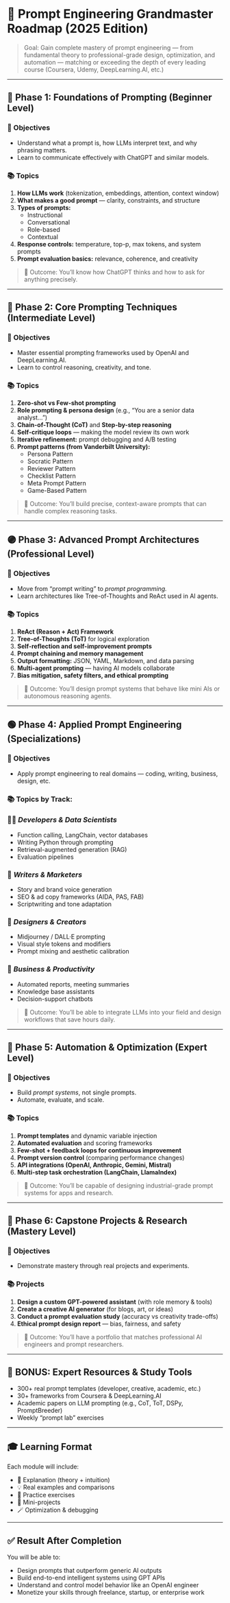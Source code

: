 # 🧭 Prompt Engineering Grandmaster Roadmap (2025 Edition)

> Goal: Gain complete mastery of prompt engineering — from fundamental theory to professional-grade design, optimization, and automation — matching or exceeding the depth of every leading course (Coursera, Udemy, DeepLearning.AI, etc.)
> 

---

## 🩵 **Phase 1: Foundations of Prompting (Beginner Level)**

### 🎯 Objectives

- Understand what a prompt is, how LLMs interpret text, and why phrasing matters.
- Learn to communicate effectively with ChatGPT and similar models.

### 📚 Topics

1. **How LLMs work** (tokenization, embeddings, attention, context window)
2. **What makes a good prompt** — clarity, constraints, and structure
3. **Types of prompts:**
    - Instructional
    - Conversational
    - Role-based
    - Contextual
4. **Response controls:** temperature, top-p, max tokens, and system prompts
5. **Prompt evaluation basics:** relevance, coherence, and creativity

> 🧠 Outcome: You’ll know how ChatGPT thinks and how to ask for anything precisely.
> 

---

## 🔵 **Phase 2: Core Prompting Techniques (Intermediate Level)**

### 🎯 Objectives

- Master essential prompting frameworks used by OpenAI and DeepLearning.AI.
- Learn to control reasoning, creativity, and tone.

### 📚 Topics

1. **Zero-shot vs Few-shot prompting**
2. **Role prompting & persona design** (e.g., “You are a senior data analyst…”)
3. **Chain-of-Thought (CoT)** and **Step-by-step reasoning**
4. **Self-critique loops** — making the model review its own work
5. **Iterative refinement:** prompt debugging and A/B testing
6. **Prompt patterns (from Vanderbilt University):**
    - Persona Pattern
    - Socratic Pattern
    - Reviewer Pattern
    - Checklist Pattern
    - Meta Prompt Pattern
    - Game-Based Pattern

> 🧠 Outcome: You’ll build precise, context-aware prompts that can handle complex reasoning tasks.
> 

---

## 🟣 **Phase 3: Advanced Prompt Architectures (Professional Level)**

### 🎯 Objectives

- Move from “prompt writing” to *prompt programming.*
- Learn architectures like Tree-of-Thoughts and ReAct used in AI agents.

### 📚 Topics

1. **ReAct (Reason + Act) Framework**
2. **Tree-of-Thoughts (ToT)** for logical exploration
3. **Self-reflection and self-improvement prompts**
4. **Prompt chaining and memory management**
5. **Output formatting:** JSON, YAML, Markdown, and data parsing
6. **Multi-agent prompting** — having AI models collaborate
7. **Bias mitigation, safety filters, and ethical prompting**

> 🧠 Outcome: You’ll design prompt systems that behave like mini AIs or autonomous reasoning agents.
> 

---

## 🟢 **Phase 4: Applied Prompt Engineering (Specializations)**

### 🎯 Objectives

- Apply prompt engineering to real domains — coding, writing, business, design, etc.

### 📚 Topics by Track:

### 🧑‍💻 *Developers & Data Scientists*

- Function calling, LangChain, vector databases
- Writing Python through prompting
- Retrieval-augmented generation (RAG)
- Evaluation pipelines

### 🧠 *Writers & Marketers*

- Story and brand voice generation
- SEO & ad copy frameworks (AIDA, PAS, FAB)
- Scriptwriting and tone adaptation

### 🎨 *Designers & Creators*

- Midjourney / DALL·E prompting
- Visual style tokens and modifiers
- Prompt mixing and aesthetic calibration

### 🏢 *Business & Productivity*

- Automated reports, meeting summaries
- Knowledge base assistants
- Decision-support chatbots

> 🧠 Outcome: You’ll be able to integrate LLMs into your field and design workflows that save hours daily.
> 

---

## 🔴 **Phase 5: Automation & Optimization (Expert Level)**

### 🎯 Objectives

- Build *prompt systems*, not single prompts.
- Automate, evaluate, and scale.

### 📚 Topics

1. **Prompt templates** and dynamic variable injection
2. **Automated evaluation** and scoring frameworks
3. **Few-shot + feedback loops for continuous improvement**
4. **Prompt version control** (comparing performance changes)
5. **API integrations (OpenAI, Anthropic, Gemini, Mistral)**
6. **Multi-step task orchestration (LangChain, LlamaIndex)**

> 🧠 Outcome: You’ll be capable of designing industrial-grade prompt systems for apps and research.
> 

---

## 🧩 **Phase 6: Capstone Projects & Research (Mastery Level)**

### 🎯 Objectives

- Demonstrate mastery through real projects and experiments.

### 📚 Projects

1. **Design a custom GPT-powered assistant** (with role memory & tools)
2. **Create a creative AI generator** (for blogs, art, or ideas)
3. **Conduct a prompt evaluation study** (accuracy vs creativity trade-offs)
4. **Ethical prompt design report** — bias, fairness, and safety

> 🧠 Outcome: You’ll have a portfolio that matches professional AI engineers and prompt researchers.
> 

---

## 🧠 BONUS: Expert Resources & Study Tools

- 300+ real prompt templates (developer, creative, academic, etc.)
- 30+ frameworks from Coursera & DeepLearning.AI
- Academic papers on LLM prompting (e.g., CoT, ToT, DSPy, PromptBreeder)
- Weekly “prompt lab” exercises

---

## 🎓 Learning Format

Each module will include:

- 📖 Explanation (theory + intuition)
- 💡 Real examples and comparisons
- 🔧 Practice exercises
- 🧩 Mini-projects
- 🪄 Optimization & debugging

---

## ✅ Result After Completion

You will be able to:

- Design prompts that outperform generic AI outputs
- Build end-to-end intelligent systems using GPT APIs
- Understand and control model behavior like an OpenAI engineer
- Monetize your skills through freelance, startup, or enterprise work
